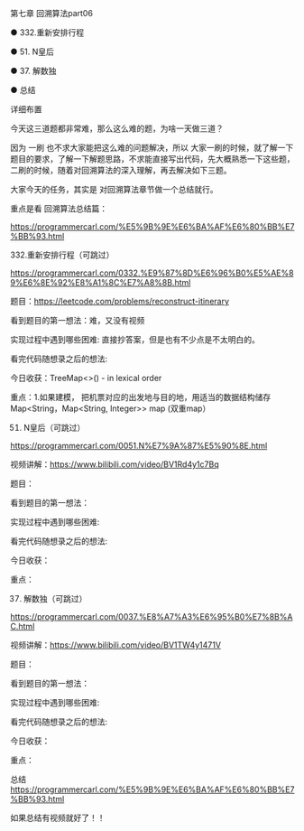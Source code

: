 第七章 回溯算法part06

● 332.重新安排行程 

● 51. N皇后 

● 37. 解数独 

● 总结 

详细布置 

今天这三道题都非常难，那么这么难的题，为啥一天做三道？ 

因为 一刷 也不求大家能把这么难的问题解决，所以 大家一刷的时候，就了解一下题目的要求，了解一下解题思路，不求能直接写出代码，先大概熟悉一下这些题，二刷的时候，随着对回溯算法的深入理解，再去解决如下三题。 

大家今天的任务，其实是 对回溯算法章节做一个总结就行。 

重点是看 回溯算法总结篇：

https://programmercarl.com/%E5%9B%9E%E6%BA%AF%E6%80%BB%E7%BB%93.html  

332.重新安排行程（可跳过） 

https://programmercarl.com/0332.%E9%87%8D%E6%96%B0%E5%AE%89%E6%8E%92%E8%A1%8C%E7%A8%8B.html  

题目：https://leetcode.com/problems/reconstruct-itinerary

看到题目的第一想法：难，又没有视频

实现过程中遇到哪些困难: 直接抄答案，但是也有不少点是不太明白的。

看完代码随想录之后的想法:

今日收获：TreeMap<>() - in lexical order

重点：1.如果建模， 把机票对应的出发地与目的地，用适当的数据结构储存Map<String，Map<String, Integer>> map (双重map）

51. N皇后（可跳过） 

https://programmercarl.com/0051.N%E7%9A%87%E5%90%8E.html   

视频讲解：https://www.bilibili.com/video/BV1Rd4y1c7Bq 

题目：

看到题目的第一想法：

实现过程中遇到哪些困难: 

看完代码随想录之后的想法:

今日收获：

重点：

37. 解数独（可跳过） 

https://programmercarl.com/0037.%E8%A7%A3%E6%95%B0%E7%8B%AC.html   

视频讲解：https://www.bilibili.com/video/BV1TW4y1471V

题目：

看到题目的第一想法：

实现过程中遇到哪些困难: 

看完代码随想录之后的想法:

今日收获：

重点：


总结 
https://programmercarl.com/%E5%9B%9E%E6%BA%AF%E6%80%BB%E7%BB%93.html 

如果总结有视频就好了！！
